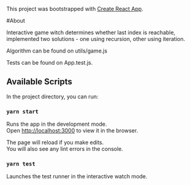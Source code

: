This project was bootstrapped with [Create React App](https://github.com/facebook/create-react-app).

#About

Interactive game witch determines whether last index is reachable, implemented two solutions - one using recursion, other using iteration.<br />

Algorithm can be found on utils/game.js<br />

Tests can be found on App.test.js.<br />

## Available Scripts

In the project directory, you can run:

### `yarn start`

Runs the app in the development mode.<br />
Open [http://localhost:3000](http://localhost:3000) to view it in the browser.

The page will reload if you make edits.<br />
You will also see any lint errors in the console.

### `yarn test`

Launches the test runner in the interactive watch mode.
